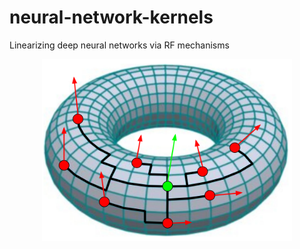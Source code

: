# neural-network-kernels
Linearizing deep neural networks via RF mechanisms

<p align="center">
<img src="https://github.com/topographers/efficient_graph_algorithms/blob/main/image.png?raw=true"  width="400px"/>
</p>


